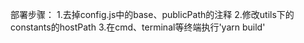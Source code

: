 部署步骤：
1.去掉config.js中的base、publicPath的注释
2.修改utils下的constants的hostPath
3.在cmd、terminal等终端执行'yarn build'